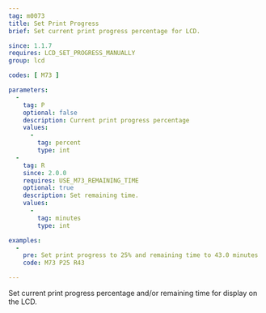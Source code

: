 ```yaml
---
tag: m0073
title: Set Print Progress
brief: Set current print progress percentage for LCD.

since: 1.1.7
requires: LCD_SET_PROGRESS_MANUALLY
group: lcd

codes: [ M73 ]

parameters:
  -
    tag: P
    optional: false
    description: Current print progress percentage
    values:
      -
        tag: percent
        type: int
  -
    tag: R
    since: 2.0.0
    requires: USE_M73_REMAINING_TIME
    optional: true
    description: Set remaining time.
    values:
      -
        tag: minutes
        type: int

examples:
  -
    pre: Set print progress to 25% and remaining time to 43.0 minutes
    code: M73 P25 R43

---
```


Set current print progress percentage and/or remaining time for display on the LCD.
